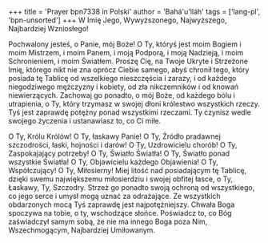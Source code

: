 +++
title = 'Prayer bpn7338 in Polski'
author = 'Bahá'u'lláh'
tags = ['lang-pl', 'bpn-unsorted']
+++
W Imię Jego, Wywyższonego, Najwyższego, Najbardziej Wzniosłego!
   
Pochwalony jesteś, o Panie, mój Boże! O Ty, któryś jest moim Bogiem i moim Mistrzem, i moim Panem, i moją Podporą, i moją Nadzieją, i moim Schronieniem, i moim Światłem. Proszę Cię, na Twoje Ukryte i Strzeżone Imię, którego nikt nie zna oprócz Ciebie samego, abyś chronił tego, który posiada tę Tablicę od wszelkiego nieszczęścia i zarazy, i od każdego niegodziwego mężczyzny i kobiety, od zła nikczemników i od knowań niewierzących. Zachowaj go ponadto, o mój Boże, od każdego bólu i utrapienia, o Ty, który trzymasz w swojej dłoni królestwo wszystkich rzeczy. Tyś jest zaprawdę potężny ponad wszystkimi rzeczami. Ty czynisz wedle swojego życzenia i ustanawiasz to, co Ci miłe. 
   
O Ty, Królu Królów! O Ty, łaskawy Panie! O Ty, Źródło pradawnej szczodrości, łaski, hojności i darów! O Ty, Uzdrowicielu chorób! O Ty, Zaspokajający potrzeby! O Ty, Światło Światła! O Ty, Światło ponad wszystkie Światła! O Ty, Objawicielu każdego Objawienia! O Ty, Współczujący! O Ty, Miłosierny! Miej litość nad posiadającym tę Tablicę, dzięki swemu największemu miłosierdziu i swojej obfitej łasce, o Ty, Łaskawy, Ty, Szczodry. Strzeż go ponadto swoją ochroną od wszystkiego, co jego serce i umysł mogą uznać za odrażające. Ze wszystkich obdarzonych mocą Tyś zaprawdę jest najpotężniejszy. Chwała Boga spoczywa na tobie, o ty, wschodzące słońce. Poświadcz to, co Bóg zaświadczył samym sobą, że nie ma innego Boga poza Nim, Wszechmogącym, Najbardziej Umiłowanym.
